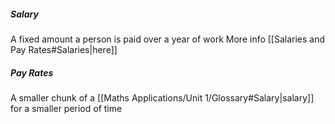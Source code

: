 ##### Salary
A fixed amount a person is paid over a year of work
More info [[Salaries and Pay Rates#Salaries|here]]
##### Pay Rates
A smaller chunk of a [[Maths Applications/Unit 1/Glossary#Salary|salary]] for a smaller period of time 
